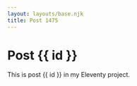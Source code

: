 ```yaml
---
layout: layouts/base.njk
title: Post 1475
---
```


# Post {{ id }}

This is post {{ id }} in my Eleventy project.
